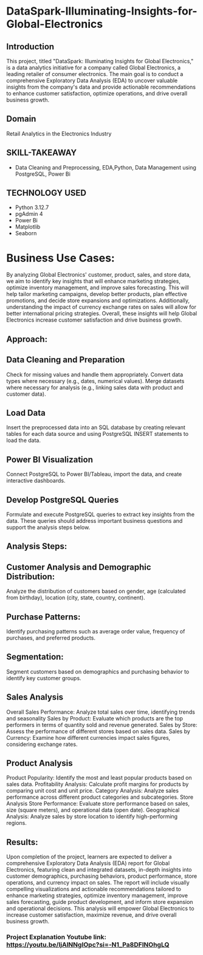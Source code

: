 # DataSpark-Illuminating-Insights-for-Global-Electronics
## Introduction
This project, titled "DataSpark: Illuminating Insights for Global Electronics," is 
a data analytics initiative for a company called Global Electronics, a leading 
retailer of consumer electronics. The main goal is to conduct a comprehensive 
Exploratory Data Analysis (EDA) to uncover valuable insights from the 
company's data and provide actionable recommendations to enhance customer 
satisfaction, optimize operations, and drive overall business growth.
## Domain
Retail Analytics in the Electronics Industry
## SKILL-TAKEAWAY
* Data Cleaning and Preprocessing, EDA,Python, Data Management using PostgreSQL, Power Bi
## TECHNOLOGY USED
* Python 3.12.7
* pgAdmin 4
* Power Bi
* Matplotlib
* Seaborn
# Business Use Cases:
By analyzing Global Electronics' customer, product, sales, and store data, we aim to identify key insights that will enhance marketing strategies,
optimize inventory management, and improve sales forecasting. This will help tailor marketing campaigns, develop better products, plan effective promotions,
and decide store expansions and optimizations. Additionally, understanding the impact of currency exchange rates on sales will allow for better international pricing strategies.
Overall, these insights will help Global Electronics increase customer satisfaction and drive business growth.
## Approach:
## Data Cleaning and Preparation
Check for missing values and handle them appropriately.
Convert data types where necessary (e.g., dates, numerical values).
Merge datasets where necessary for analysis (e.g., linking sales data with product and customer data).
## Load Data
Insert the preprocessed data into an SQL database by creating relevant tables for each data source and using PostgreSQL INSERT statements to load the data.
## Power BI Visualization
Connect PostgreSQL to Power BI/Tableau, import the data, and create interactive dashboards.
## Develop PostgreSQL Queries
Formulate and execute PostgreSQL queries to extract key insights from the data. These queries should address important business questions and support the analysis steps below.

## Analysis Steps:
## Customer Analysis and Demographic Distribution: 
Analyze the distribution of customers based on gender, age (calculated from birthday), location (city, state, country, continent).
## Purchase Patterns: 
Identify purchasing patterns such as average order value, frequency of purchases, and preferred products.
## Segmentation: 
Segment customers based on demographics and purchasing behavior to identify key customer groups.
## Sales Analysis
Overall Sales Performance: Analyze total sales over time, identifying trends and seasonality
Sales by Product: Evaluate which products are the top performers in terms of quantity sold and revenue generated.
Sales by Store: Assess the performance of different stores based on sales data.
Sales by Currency: Examine how different currencies impact sales figures, considering exchange rates.
## Product Analysis
Product Popularity: Identify the most and least popular products based on sales data.
Profitability Analysis: Calculate profit margins for products by comparing unit cost and unit price.
Category Analysis: Analyze sales performance across different product categories and subcategories.
Store Analysis
Store Performance: Evaluate store performance based on sales, size (square meters), and operational data (open date).
Geographical Analysis: Analyze sales by store location to identify high-performing regions.

## Results: 
Upon completion of the project, learners are expected to deliver a comprehensive Exploratory Data Analysis (EDA) report for Global Electronics, featuring clean and integrated datasets, in-depth insights into customer demographics, purchasing behaviors, product performance, store operations, and currency impact on sales. The report will include visually compelling visualizations and actionable recommendations tailored to enhance marketing strategies, optimize inventory management, improve sales forecasting, guide product development, and inform store expansion and operational decisions. This analysis will empower Global Electronics to increase customer satisfaction, maximize revenue, and drive overall business growth.

### Project Explanation Youtube link: https://youtu.be/IjAlNNgIOpc?si=-N1_Pa8DFlNOhgLQ
